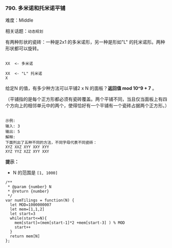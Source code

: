 ### 790. 多米诺和托米诺平铺

难度：Middle

相关话题：`动态规划`

有两种形状的瓷砖：一种是2x1 的多米诺形，另一种是形如"L" 的托米诺形。两种形状都可以旋转。



```

XX  <- 多米诺

XX  <- "L" 托米诺
X
```


给定N 的值，有多少种方法可以平铺2 x N 的面板？**返回值 mod 10^9 + 7** 。



（平铺指的是每个正方形都必须有瓷砖覆盖。两个平铺不同，当且仅当面板上有四个方向上的相邻单元中的两个，使得恰好有一个平铺有一个瓷砖占据两个正方形。）



```

示例:
输入: 3
输出: 5
解释: 
下面列出了五种不同的方法，不同字母代表不同瓷砖：
XYZ XXZ XYY XXY XYY
XYZ YYZ XZZ XYY XXY
```


**提示：** 




* N 的范围是 `[1, 1000]`








```
/**
 * @param {number} N
 * @return {number}
 */
var numTilings = function(N) {
  let MOD=1000000007
  let mem=[1,1,2]
  let start=3
  while(start<=N){
    mem[start]=(mem[start-1]*2 +mem[start-3] ) % MOD
    start++
  }
  return mem[N]
};
```

